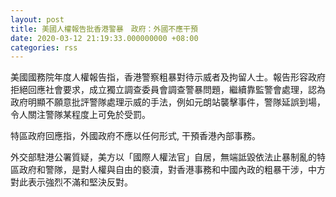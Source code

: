 ```yaml
---
layout: post
title: 美國人權報告批香港警暴　政府：外國不應干預
date: 2020-03-12 21:19:33.000000000 +08:00
categories: rss
---
```


美國國務院年度人權報告指，香港警察粗暴對待示威者及拘留人士。報告形容政府拒絕回應社會要求，成立獨立調查委員會調查警暴問題，繼續靠監警會處理，認為政府明顯不願意批評警隊處理示威的手法，例如元朗站襲擊事件，警隊延誤到場，令人關注警隊某程度上可免於受罰。

特區政府回應指，外國政府不應以任何形式, 干預香港內部事務。

外交部駐港公署質疑，美方以「國際人權法官」自居，無端詆毀依法止暴制亂的特區政府和警隊，是對人權與自由的褻瀆，對香港事務和中國內政的粗暴干涉，中方對此表示強烈不滿和堅決反對。
